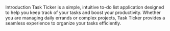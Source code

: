 Introduction
Task Ticker is a simple, intuitive to-do list application designed to help you keep track of your tasks and boost your productivity. Whether you are managing daily errands or complex projects, Task Ticker provides a seamless experience to organize your tasks efficiently.
